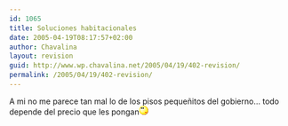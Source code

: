 ```yaml
---
id: 1065
title: Soluciones habitacionales
date: 2005-04-19T08:17:57+02:00
author: Chavalina
layout: revision
guid: http://www.wp.chavalina.net/2005/04/19/402-revision/
permalink: /2005/04/19/402-revision/
---
```

A mi no me parece tan mal lo de los pisos pequeñitos del gobierno… todo depende del precio que les pongan![emo](/imagenes/emoticonos/pensativo.gif)
